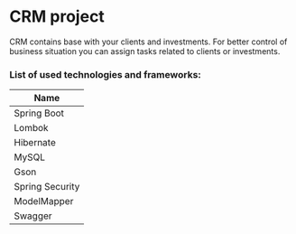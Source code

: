 # CRM project

CRM contains base with your clients and investments.
For better control of business situation you can assign tasks related to clients or investments.

### List of used technologies and frameworks:

Name |
-|
Spring Boot |
Lombok |
Hibernate |
MySQL |
Gson |
Spring Security |
ModelMapper |
Swagger |
